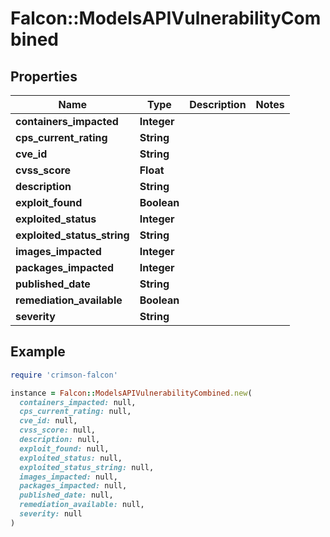 # Falcon::ModelsAPIVulnerabilityCombined

## Properties

| Name | Type | Description | Notes |
| ---- | ---- | ----------- | ----- |
| **containers_impacted** | **Integer** |  |  |
| **cps_current_rating** | **String** |  |  |
| **cve_id** | **String** |  |  |
| **cvss_score** | **Float** |  |  |
| **description** | **String** |  |  |
| **exploit_found** | **Boolean** |  |  |
| **exploited_status** | **Integer** |  |  |
| **exploited_status_string** | **String** |  |  |
| **images_impacted** | **Integer** |  |  |
| **packages_impacted** | **Integer** |  |  |
| **published_date** | **String** |  |  |
| **remediation_available** | **Boolean** |  |  |
| **severity** | **String** |  |  |

## Example

```ruby
require 'crimson-falcon'

instance = Falcon::ModelsAPIVulnerabilityCombined.new(
  containers_impacted: null,
  cps_current_rating: null,
  cve_id: null,
  cvss_score: null,
  description: null,
  exploit_found: null,
  exploited_status: null,
  exploited_status_string: null,
  images_impacted: null,
  packages_impacted: null,
  published_date: null,
  remediation_available: null,
  severity: null
)
```

